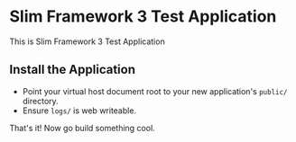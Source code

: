 # Slim Framework 3 Test Application

This is Slim Framework 3 Test Application

## Install the Application

* Point your virtual host document root to your new application's `public/` directory.
* Ensure `logs/` is web writeable.

That's it! Now go build something cool.
